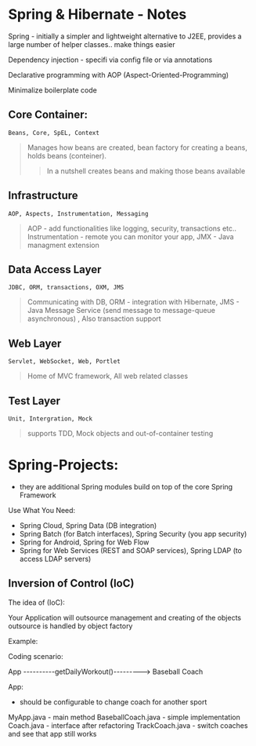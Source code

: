 # Spring & Hibernate - Notes


Spring - initially a simpler and lightweight alternative to J2EE, provides a large number of helper classes..
make things easier

Dependency injection - specifi via config file or via annotations

Declarative programming with AOP (Aspect-Oriented-Programming)

Minimalize boilerplate code



## Core Container:
    Beans, Core, SpEL, Context
> Manages how beans are created, bean factory for creating a beans, holds beans (conteiner).
>> In a nutshell creates beans and making those beans available

## Infrastructure
    AOP, Aspects, Instrumentation, Messaging
> AOP - add functionalities like logging, security, transactions etc..
Instrumentation - remote you can monitor your app, JMX - Java managment extension

## Data Access Layer
    JDBC, ORM, transactions, OXM, JMS
> Communicating with DB, ORM - integration with Hibernate, JMS - Java Message Service (send message to message-queue asynchronous)
, Also transaction support

## Web Layer
    Servlet, WebSocket, Web, Portlet
> Home of MVC framework, All web related classes

## Test Layer
    Unit, Intergration, Mock
> supports TDD, Mock objects and out-of-container testing

# Spring-Projects:
- they are additional Spring modules build on top of the core Spring Framework

Use What You Need:
- Spring Cloud, Spring Data (DB integration)
- Spring Batch (for Batch interfaces),  Spring Security (you app security)
- Spring for Android, Spring for Web Flow
- Spring for Web Services (REST and SOAP services), Spring LDAP (to access LDAP servers)

## Inversion of Control (IoC)

The idea of (IoC):

Your Application will outsource management and creating of the objects
outsource is handled by object factory

Example:

Coding scenario:

App ----------getDailyWorkout()---------> Baseball Coach  

App:
- should be configurable to change coach for another sport

MyApp.java - main method
BaseballCoach.java - simple implementation
Coach.java - interface after refactoring
TrackCoach.java - switch coaches and see that app still works
